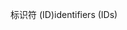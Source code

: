 <span data-ttu-id="f30fa-101">标识符 (ID)</span><span class="sxs-lookup"><span data-stu-id="f30fa-101">identifiers (IDs)</span></span>